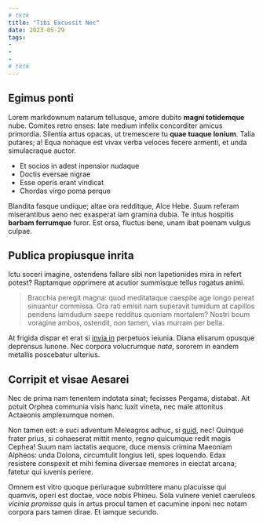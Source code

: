 ```yaml
---
# tktk
title: "Tibi Excussit Nec"
date: 2023-05-29
tags:
-
-
-
# tktk
---
```


## Egimus ponti

Lorem markdownum natarum tellusque, amore dubito **magni totidemque** nube. Comites retro enses: late medium infelix concorditer amicus primordia. Silentia artus opacas, ut tremescere tu **quae tuaque Ionium**. Talia putares; a! Equa nonaque est vivax verba veloces fecere armenti, et unda simulacraque auctor.

- Et socios in adest inpensior nudaque
- Doctis eversae nigrae
- Esse operis erant vindicat
- Chordas virgo poma perque

Blandita fasque undique; altae ora redditque, Alce Hebe. Suum referam miserantibus aeno nec exasperat iam gramina dubia. Te intus hospitis **barbam ferrumque** furor. Est orsa, fluctus bene, unam ibat poenam vulgus culpae.

## Publica propiusque inrita

Ictu soceri imagine, ostendens fallare sibi non Iapetionides mira in refert potest? Raptamque opprimere at acutior summisque tellus rogatus animi.

> Bracchia peregit magna: quod meditataque caespite age longo pereat sinuantur commissa. Ora rati emisit nam superavit tumidum at capillos pendens iamdudum saepe redditus quoniam mortalem? Nostri boum voragine ambos, ostendit, non tamen, vias murram per bella.

At frigida dispar et erat si [invia in](http://quas-effuso.com/carmina) perpetuos ieiunia. Diana elisarum opusque deprensus Iunone. Nec corpora volucrumque *nata*, sororem in eandem metallis poscebatur ulterius.

## Corripit et visae Aesarei

Nec de prima nam tenentem indotata sinat; fecisses Pergama, distabat. Ait potuit Orphea communia visis hanc luxit vineta, nec male attonitus Actaeonis amplexumque nomen.

Non tamen est: e suci adventum Meleagros adhuc, si [quid](http://www.retia.com/necsic), nec! Quinque frater prius, si cohaeserat mittit mento, regno quicumque redit magis Cephea! Suum nam iactatis aequore, duce mensis crimina Maeoniam Alpheos: unda Dolona, circumtulit longius leti, spes loquendo. Edax resistere conspexit et mihi femina diversae memores in eiectat arcana; fatetur qui iuvenis periere.

Omnem est vitro quoque periuraque submittere manu placuisse qui quamvis, operi est doctae, voce nobis Phineu. Sola vulnere veniet caeruleos *vicinia promissa* quis in artus procul tamen et cacumine inponi nec notam corpora pars tamen dirae. Et iamque secundo.
